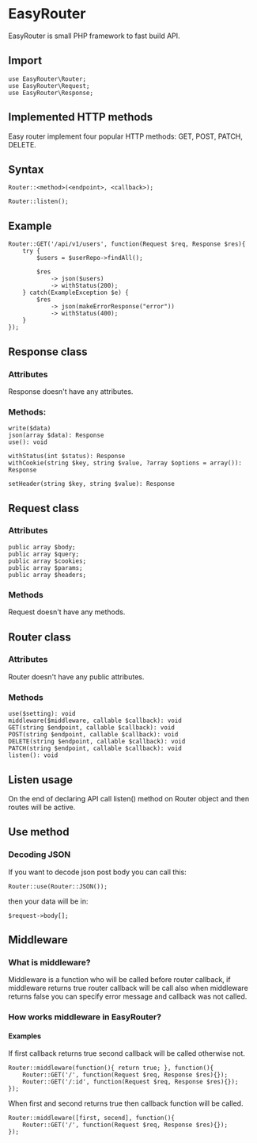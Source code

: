 # EasyRouter
EasyRouter is small PHP framework to fast build API.

## Import

    use EasyRouter\Router;  
    use EasyRouter\Request; 
    use EasyRouter\Response;  
## Implemented HTTP methods
  Easy router implement four popular HTTP methods: GET, POST, PATCH, DELETE.
  
## Syntax
    Router::<method>(<endpoint>, <callback>);

    Router::listen();

## Example
    Router::GET('/api/v1/users', function(Request $req, Response $res){
        try {
            $users = $userRepo->findAll();
            
            $res 
                -> json($users)
                -> withStatus(200);
        } catch(ExampleException $e) {
            $res 
                -> json(makeErrorResponse("error"))
                -> withStatus(400);
        }
    });
    
## Response class
### Attributes
Response doesn't have any attributes.

### Methods:
    write($data)
    json(array $data): Response
    use(): void    

    withStatus(int $status): Response
    withCookie(string $key, string $value, ?array $options = array()): Response
    
    setHeader(string $key, string $value): Response
    
## Request class
### Attributes
    public array $body;
    public array $query;
    public array $cookies;
    public array $params;
    public array $headers;
### Methods
Request doesn't have any methods.

## Router class

### Attributes
Router doesn't have any public attributes.

### Methods
    use($setting): void
    middleware($middleware, callable $callback): void
    GET(string $endpoint, callable $callback): void
    POST(string $endpoint, callable $callback): void
    DELETE(string $endpoint, callable $callback): void
    PATCH(string $endpoint, callable $callback): void
    listen(): void
    
## Listen usage
On the end of declaring API call listen() method on Router object and then routes will be active.

## Use method
### Decoding JSON
If you want to decode json post body you can call this:

    Router::use(Router::JSON());

then your data will be in:

    $request->body[]; 

## Middleware
### What is middleware?
Middleware is a function who will be called before router callback,
if middleware returns true router callback will be call also when
middleware returns false you can specify error message and callback
was not called.

### How works middleware in EasyRouter?
#### Examples
If first callback returns true second callback will be called
otherwise not.

    Router::middleware(function(){ return true; }, function(){
        Router::GET('/', function(Request $req, Response $res){});
        Router::GET('/:id', function(Request $req, Response $res){});
    });

When first and second returns true then callback function will be called.

    Router::middleware([first, secend], function(){
        Router::GET('/', function(Request $req, Response $res){});
    });
